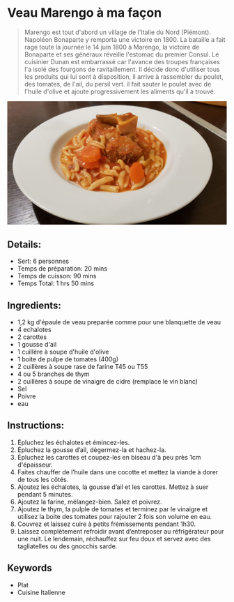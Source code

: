 # Veau Marengo à ma façon

> Marengo est tout d'abord un village de l'Italie du Nord (Piémont). Napoléon Bonaparte y remporta une victoire en 1800.
> La bataille a fait rage toute la journée le 14 juin 1800 à Marengo, la victoire de Bonaparte et ses généraux réveille l'estomac du premier Consul. Le cuisinier Dunan est embarrassé car l'avance des troupes françaises l'a isolé des fourgons de ravitaillement. Il décide donc d'utiliser tous les produits qui lui sont à disposition, il arrive à rassembler du poulet, des tomates, de l'ail, du persil vert. il fait sauter le poulet avec de l'huile d'olive et ajoute progressivement les aliments qu'il a trouvé. 

![Veau Marengo à ma façon](https://github.com/anamorph/recettes/blob/main/photos/fr-plat-veau_marengo_a_ma_facon-01.jpg?raw=true)

## Details:
* Sert: 6 personnes
* Temps de préparation:  20 mins
* Temps de cuisson:  90 mins
* Temps Total:  1 hrs 50 mins

## Ingredients:
* 1,2 kg d'épaule de veau preparée comme pour une blanquette de veau
* 4 echalotes
* 2 carottes
* 1 gousse d'ail
* 1 cuillère à soupe d'huile d'olive
* 1 boite de pulpe de tomates (400g)
* 2 cuillères à soupe rase de farine T45 ou T55
* 4 ou 5 branches de thym
* 2 cuillères à soupe de vinaigre de cidre (remplace le vin blanc)
* Sel
* Poivre
* eau

## Instructions:
1. Épluchez les échalotes et émincez-les.
1. Épluchez la gousse d’ail, dégermez-la et hachez-la.
1. Épluchez les carottes et coupez-les en biseau d'à peu près 1cm d'épaisseur.
1. Faites chauffer de l’huile dans une cocotte et mettez la viande à dorer de tous les côtés.
1. Ajoutez les échalotes, la gousse d’ail et les carottes. Mettez à suer pendant 5 minutes.
1. Ajoutez la farine, mélangez-bien. Salez et poivrez.
1. Ajoutez le thym, la pulple de tomates et terminez par le vinaigre et utilisez la boite des tomates pour rajouter 2 fois son volume en eau.
1. Couvrez et laissez cuire à petits frémissements pendant 1h30.
1. Laissez complètement refroidir avant d’entreposer au réfrigérateur pour une nuit. Le lendemain, réchauffez sur feu doux et servez avec des tagliatelles ou des gnocchis sarde.

## Keywords
* Plat
* Cuisine Italienne